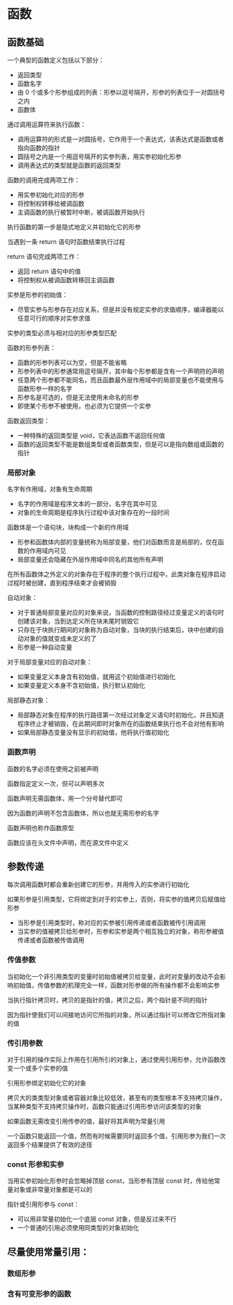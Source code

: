 # 函数

## 函数基础

一个典型的函数定义包括以下部分：
- 返回类型
- 函数名字
- 由 0 个或多个形参组成的列表：形参以逗号隔开，形参的列表位于一对圆括号之内
- 函数体

通过调用运算符来执行函数：
- 调用运算符的形式是一对圆括号，它作用于一个表达式，该表达式是函数或者指向函数的指针
- 圆括号之内是一个用逗号隔开的实参列表，用实参初始化形参
- 调用表达式的类型就是函数的返回类型

函数的调用完成两项工作：
- 用实参初始化对应的形参
- 将控制权转移给被调函数
- 主调函数的执行被暂时中断，被调函数开始执行

执行函数的第一步是隐式地定义并初始化它的形参

当遇到一条 return 语句时函数结束执行过程

return 语句完成两项工作：
- 返回 return 语句中的值
- 将控制权从被调函数转移回主调函数

实参是形参的初始值：
- 尽管实参与形参存在对应关系，但是并没有规定实参的求值顺序，编译器能以任意可行的顺序对实参求值

实参的类型必须与相对应的形参类型匹配

函数的形参列表：
- 函数的形参列表可以为空，但是不能省略
- 形参列表中的形参通常用逗号隔开，其中每个形参都是含有一个声明符的声明
- 任意两个形参都不能同名，而且函数最外层作用域中的局部变量也不能使用与函数形参一样的名字
- 形参名是可选的，但是无法使用未命名的形参
- 即使某个形参不被使用，也必须为它提供一个实参

函数返回类型：
- 一种特殊的返回类型是 void，它表达函数不返回任何值
- 函数的返回类型不能是数组类型或者函数类型，但是可以是指向数组或函数的指针

### 局部对象

名字有作用域，对象有生命周期
- 名字的作用域是程序文本的一部分，名字在其中可见
- 对象的生命周期是程序执行过程中该对象存在的一段时间

函数体是一个语句块，块构成一个新的作用域
- 形参和函数体内部的变量统称为局部变量，他们对函数而言是局部的，仅在函数的作用域内可见
- 局部变量还会隐藏在外层作用域中同名的其他所有声明

在所有函数体之外定义的对象存在于程序的整个执行过程中，此类对象在程序启动过程时被创建，直到程序结束才会被销毁

自动对象：
- 对于普通局部变量对应的对象来说，当函数的控制路径经过变量定义的语句时创建该对象，当到达定义所在块末尾时销毁它
- 只存在于块执行期间的对象称为自动对象，当块的执行结束后，块中创建的自动对象的值就变成未定义的了
- 形参是一种自动变量

对于局部变量对应的自动对象：
- 如果变量定义本身含有初始值，就用这个初始值进行初始化
- 如果变量定义本身不含初始值，执行默认初始化

局部静态对象：
- 局部静态对象在程序的执行路径第一次经过对象定义语句时初始化，并且知道程序终止才被销毁，在此期间即时对象所在的函数结束执行也不会对他有影响
- 如果局部静态变量没有显示的初始值，他将执行值初始化

### 函数声明

函数的名字必须在使用之前被声明

函数指定定义一次，但可以声明多次

函数声明无需函数体，用一个分号替代即可

因为函数的声明不包含函数体，所以也就无需形参的名字

函数声明也称作函数原型

函数应该在头文件中声明，而在源文件中定义

## 参数传递

每次调用函数时都会重新创建它的形参，并用传入的实参进行初始化

如果形参是引用类型，它将绑定到对于的实参上，否则，将实参的值拷贝后赋值给形参
- 当形参是引用类型时，称对应的实参被引用传递或者函数被传引用调用
- 当实参的值被拷贝给形参时，形参和实参是两个相互独立的对象，称形参被值传递或者函数被传值调用

### 传值参数

当初始化一个非引用类型的变量时初始值被拷贝给变量，此时对变量的改动不会影响初始值，传值参数的机理完全一样，函数对形参做的所有操作都不会影响实参

当执行指针拷贝时，拷贝的是指针的值，拷贝之后，两个指针是不同的指针

因为指针使我们可以间接地访问它所指的对象，所以通过指针可以修改它所指对象的值

### 传引用参数

对于引用的操作实际上作用在引用所引的对象上，通过使用引用形参，允许函数改变一个或多个实参的值

引用形参绑定初始化它的对象

拷贝大的类类型对象或者容器对象比较低效，甚至有的类型根本不支持拷贝操作，当某种类型不支持拷贝操作时，函数只能通过引用形参访问该类型的对象

如果函数无需改变引用传参的值，最好将其声明为常量引用

一个函数只能返回一个值，然而有时候需要同时返回多个值，引用形参为我们一次返回多个结果提供了有效的途径

### const 形参和实参

当用实参初始化形参时会忽略掉顶层 const，当形参有顶层 const 时，传给他常量对象或非常量对象都是可以的

指针或引用形参与 const：
- 可以用非常量初始化一个底层 const 对象，但是反过来不行
- 一个普通的引用必须使用同类型的对象初始化

尽量使用常量引用：
- 

### 数组形参

### 含有可变形参的函数
















